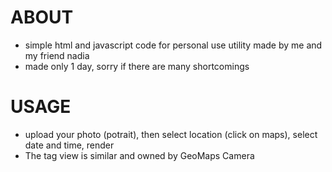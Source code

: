 # ABOUT
- simple html and javascript code for personal use utility made by me and my friend nadia
- made only 1 day, sorry if there are many shortcomings

# USAGE
- upload your photo (potrait), then select location (click on maps), select date and time, render
- The tag view is similar and owned by GeoMaps Camera 
